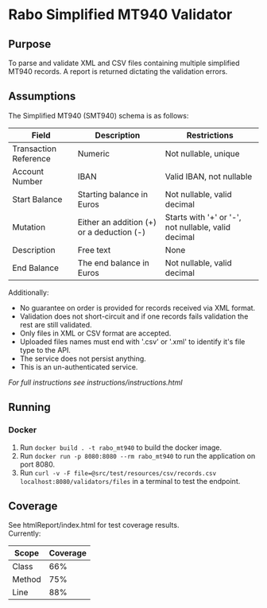 # Rabo Simplified MT940 Validator

## Purpose
To parse and validate XML and CSV files containing multiple simplified\
MT940 records. A report is returned dictating the validation errors.
## Assumptions
The Simplified MT940 (SMT940) schema is as follows:

| Field                 | Description                               | Restrictions                                        |
|-----------------------|-------------------------------------------|-----------------------------------------------------|
| Transaction Reference | Numeric                                   | Not nullable, unique                                |
| Account Number        | IBAN                                      | Valid IBAN, not nullable                            |
| Start Balance         | Starting balance in Euros                 | Not nullable, valid decimal                         |
| Mutation              | Either an addition (+) or a deduction (-) | Starts with '+' or '-', not nullable, valid decimal |
| Description           | Free text                                 | None                                                |
| End Balance           | The end balance in Euros                  | Not nullable, valid decimal                         |

Additionally:
* No guarantee on order is provided for records received via XML format.
* Validation does not short-circuit and if one records fails validation the rest are still validated.
* Only files in XML or CSV format are accepted.
* Uploaded files names must end with '.csv' or '.xml' to identify it's file type to the API.
* The service does not persist anything.
* This is an un-authenticated service.

_For full instructions see instructions/instructions.html_

## Running

### Docker
1. Run `docker build . -t rabo_mt940` to build the docker image.
2. Run `docker run -p 8080:8080 --rm rabo_mt940` to run the application on port 8080.
3. Run `curl -v -F file=@src/test/resources/csv/records.csv localhost:8080/validators/files` in a terminal to test the endpoint.

## Coverage
See htmlReport/index.html for test coverage results.\
Currently:

| Scope  | Coverage |
|--------|----------|
| Class  | 66%      |
| Method | 75%      |
| Line   | 88%      |